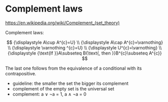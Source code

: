 # Complement laws

https://en.wikipedia.org/wiki/Complement_(set_theory)

Complement laws:

$$
{\displaystyle A\cup A^{c}=U} \\
{\displaystyle A\cap A^{c}=\varnothing} \\
{\displaystyle \varnothing ^{c}=U} \\
{\displaystyle U^{c}=\varnothing} \\
{\displaystyle {\text{If }}A\subseteq B{\text{, then }}B^{c}\subseteq A^{c}}
$$

The last one follows from the equivalence of a conditional with its contrapositive.

- guideline: the smaller the set the bigger its complement
- complement of the empty set is the universal set
- complement:     a ∨ ¬a = 1, a ∧ ¬a = 0
